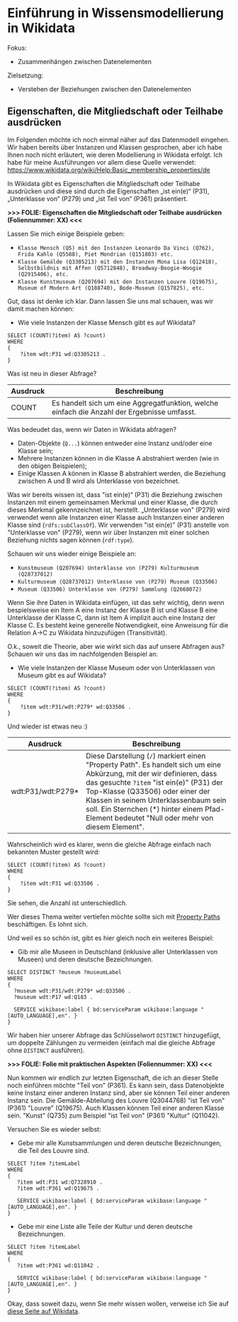 
# Einführung in Wissensmodellierung in Wikidata 

Fokus:
  * Zusammenhängen zwischen Datenelementen 

Zielsetzung:
  * Verstehen der Beziehungen zwischen den Datenelementen



## Eigenschaften, die Mitgliedschaft oder Teilhabe ausdrücken

Im Folgenden möchte ich noch einmal näher auf das Datenmodell eingehen. Wir haben bereits über Instanzen und Klassen gesprochen, aber ich habe Ihnen noch nicht erläutert, wie deren Modellierung in Wikidata erfolgt. Ich habe für meine Ausführungen vor allem diese Quelle verwendet: https://www.wikidata.org/wiki/Help:Basic_membership_properties/de 

In Wikidata gibt es Eigenschaften die Mitgliedschaft oder Teilhabe ausdrücken und diese sind durch die Eigenschaften „ist ein(e)“ (P31), „Unterklasse von“ (P279) und „ist Teil von“ (P361) präsentiert.

**>>> FOLIE: Eigenschaften die Mitgliedschaft oder Teilhabe ausdrücken (Foliennummer: XX) <<<**

Lassen Sie mich einige Beispiele geben:
  * `Klasse Mensch (Q5) mit den Instanzen Leonardo Da Vinci (Q762), Frida Kahlo (Q5588), Piet Mondrian (Q151803) etc.`
  * `Klasse Gemälde (Q3305213) mit den Instanzen Mona Lisa (Q12418), Selbstbildnis mit Affen (Q5712848), Broadway-Boogie-Woogie (Q2915406), etc.`
  * `Klasse Kunstmuseum (Q207694) mit den Instanzen Louvre (Q19675), Museum of Modern Art (Q188740), Bode-Museum (Q157825), etc.`

Gut, dass ist denke ich klar. Dann lassen Sie uns mal schauen, was wir damit machen können: 

  * Wie viele Instanzen der Klasse Mensch gibt es auf Wikidata? 

```sparql
SELECT (COUNT(?item) AS ?count)
WHERE
{
	?item wdt:P31 wd:Q3305213 .
}
```

Was ist neu in dieser Abfrage?

Ausdruck | Beschreibung
-------- | -------- 
COUNT | Es handelt sich um eine Aggregatfunktion, welche einfach die Anzahl der Ergebnisse umfasst.

Was bedeudet das, wenn wir Daten in Wikidata abfragen?

  *	Daten-Objekte (`Q...`) können entweder eine Instanz und/oder eine Klasse sein;
  * Mehrere Instanzen können in die Klasse A abstrahiert werden (wie in den obigen Beispielen);
  * Einige Klassen A können in Klasse B abstrahiert werden, die Beziehung zwischen A und B wird als Unterklasse von bezeichnet.

Was wir bereits wissen ist, dass "ist ein(e)“ (P31) die Beziehung zwischen Instanzen mit einem gemeinsamen Merkmal und einer Klasse, die durch dieses Merkmal gekennzeichnet ist, herstellt. „Unterklasse von" (P279) wird verwendet wenn alle Instanzen einer Klasse auch Instanzen einer anderen Klasse sind (`rdfs:subClassOf`). Wir verwenden "ist ein(e)" (P31) anstelle von "Unterklasse von" (P279), wenn wir über Instanzen mit einer solchen Beziehung nichts sagen können (`rdf:type`).

Schauen wir uns wieder einige Beispiele an:
  * `Kunstmuseum (Q207694) Unterklasse von (P279) Kulturmuseum (Q28737012)`
  * `Kulturmuseum (Q28737012) Unterklasse von (P279) Museum (Q33506)`
  * `Museum (Q33506) Unterklasse von (P279) Sammlung (Q2668072)`
  
Wenn Sie ihre Daten in Wikidata einfügen, ist das sehr wichtig, denn wenn bespielsweise ein Item A eine Instanz der Klasse B ist und Klasse B eine Unterklasse der Klasse C, dann ist Item A implizit auch eine Instanz der Klasse C. Es besteht keine generelle Notwendigkeit, eine Anweisung für die Relation A→C zu Wikidata hinzuzufügen (Transitivität).

O.k., soweit die Theorie, aber wie wirkt sich das auf unsere Abfragen aus? Schauen wir uns das im nachfolgenden Beispiel an:

* Wie viele Instanzen der Klasse Museum oder von Unterklassen von Museum gibt es auf Wikidata? 

```sparql
SELECT (COUNT(?item) AS ?count)
WHERE
{
	?item wdt:P31/wdt:P279* wd:Q33506 .
}
```

Und wieder ist etwas neu :)

Ausdruck | Beschreibung
-------- | -------- 
wdt:P31/wdt:P279* | Diese Darstellung (`/`) markiert einen "Property Path". Es handelt sich um eine Abkürzung, mit der wir definieren, dass das gesuchte `?item` "ist ein(e)" (P31) der Top-Klasse (Q33506) oder einer der Klassen in seinem Unterklassenbaum sein soll. Ein Sternchen (*) hinter einem Pfad-Element bedeutet "Null oder mehr von diesem Element".

Wahrscheinlich wird es klarer, wenn die gleiche Abfrage einfach nach bekannten Muster gestellt wird:

```sparql
SELECT (COUNT(?item) AS ?count)
WHERE
{
	?item wdt:P31 wd:Q33506 .
}
```

Sie sehen, die Anzahl ist unterschiedlich. 

Wer dieses Thema weiter vertiefen möchte sollte sich mit [Property Paths](https://en.wikibooks.org/wiki/SPARQL/Property_paths) beschäftigen. Es lohnt sich.

Und weil es so schön ist, gibt es hier gleich noch ein weiteres Beispiel:

  * Gib mir alle Museen in Deutschland (inklusive aller Unterklassen von Museen) und deren deutsche Bezeichnungen.

```sparql
SELECT DISTINCT ?museum ?museumLabel
WHERE 
{
  ?museum wdt:P31/wdt:P279* wd:Q33506 .
  ?museum wdt:P17 wd:Q183 .
        
  SERVICE wikibase:label { bd:serviceParam wikibase:language "[AUTO_LANGUAGE],en". }
}
```

Wir haben hier unserer Abfrage das Schlüsselwort `DISTINCT` hinzugefügt, um doppelte Zählungen zu vermeiden (einfach mal die gleiche Abfrage ohne `DISTINCT` ausführen).

**>>> FOLIE: Folie mit praktischen Aspekten (Foliennummer: XX) <<<**

Nun kommen wir endlich zur letzten Eigenschaft, die ich an dieser Stelle noch einführen möchte "Teil von" (P361). Es kann sein, dass Datenobjekte keine Instanz einer anderen Instanz sind, aber sie können Teil einer anderen Instanz sein. Die Gemälde-Abteilung des Louvre (Q3044768) "ist Teil von" (P361) "Louvre" (Q19675). Auch Klassen können Teil einer anderen Klasse sein. "Kunst" (Q735) zum Beispiel "ist Teil von" (P361) "Kultur" (Q11042).

Versuchen Sie es wieder selbst:

  * Gebe mir alle Kunstsammlungen und deren deutsche Bezeichnungen, die Teil des Louvre sind.

```sparql
SELECT ?item ?itemLabel 
WHERE
{
   ?item wdt:P31 wd:Q7328910 .
   ?item wdt:P361 wd:Q19675 .
  
   SERVICE wikibase:label { bd:serviceParam wikibase:language "[AUTO_LANGUAGE],en". }
}
```

  * Gebe mir eine Liste alle Teile der Kultur und deren deutsche Bezeichnungen.

```sparql
SELECT ?item ?itemLabel 
WHERE
{
   ?item wdt:P361 wd:Q11042 .
  
   SERVICE wikibase:label { bd:serviceParam wikibase:language "[AUTO_LANGUAGE],en". }
}
```

Okay, dass soweit dazu, wenn Sie mehr wissen wollen, verweise ich Sie auf [diese Seite auf Wikidata](https://www.wikidata.org/wiki/Help:Basic_membership_properties/de).
